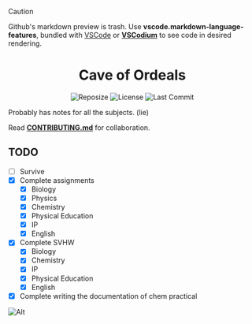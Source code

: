 > [!CAUTION]
> Github's markdown preview is trash. Use **vscode.markdown-language-features**, bundled with [VSCode](https://code.visualstudio.com/) or **[VSCodium](https://vscodium.com/)** to see code in desired rendering. 

<h1 align=center>Cave of Ordeals</h1>

<div align='center'>

![Reposize](https://img.shields.io/github/repo-size/SidonTheTroll/cave-of-ordeals?label=Repo%20Size&style=flat&logo=markdown&logoColor=FFFFFF&labelColor=%23c53f00&color=%23e8d3ad)
![License](https://img.shields.io/badge/CC_NC--ND-License?style=flat&logo=creativecommons&logoColor=white&label=License&labelColor=a71e5b&color=%23e1baad)
![Last Commit](https://img.shields.io/github/last-commit/sidonthetroll/cave-of-ordeals?style=flat&logo=git&logoColor=white&label=Last%20Commit&labelColor=%23003978&color=%23f2cd81)

</div>

Probably has notes for all the subjects. (lie)

Read [**CONTRIBUTING.md**](./CONTRIBUTING.md) for collaboration.

## TODO
- [ ] Survive
- [x] Complete assignments 
    - [x] Biology
    - [x] Physics
    - [x] Chemistry 
    - [x] Physical Education
    - [x] IP
    - [x] English
- [x] Complete SVHW
    - [x] Biology
    - [x] Chemistry 
    - [x] IP 
    - [x] Physical Education
    - [x] English
- [x] Complete writing the documentation of chem practical

![Alt](https://repobeats.axiom.co/api/embed/1b422b156464b5933d1d95ef0a73581cef09d113.svg "Repobeats analytics image")
